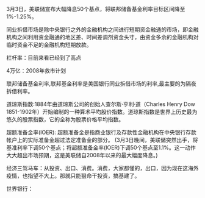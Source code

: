 3月3日，美联储宣布大幅降息50个基点，将联邦储备基金利率目标区间降至1%-1.25%。

同业拆借市场是除中央银行之外的金融机构之间进行短期资金融通的市场，即金融机构之间利用资金融通的地区差、时间差调剂资金头寸，由资金多余的金融机构对临时资金不足的金融机构短期放款。

杠杆率：目前来看已经到了高点

4万亿：2008年救市计划

联邦储备基金利率,联邦基金利率是美国银行同业拆借市场的利率,最主要的为隔夜拆借利率。

道琼斯指数:1884年由道琼斯公司的创始人查尔斯·亨利·道（Charles Henry Dow 1851-1902年）开始编制的一种算术平均股价指数。道琼斯指数是世界上历史最为悠久的股票指数，它的全称为股票价格平均指数。

超额准备金率(IOER): 超额准备金是指商业银行及存款性金融机构在中央银行存款帐户上的实际准备金超过法定准备金的部分。 (3月3日晚间，美联储突然出手，将基准利率下调50个基点；将超额准备金率(IOER)下调50个基点至1.1%。这一动作大大超出市场预期，这是美联储自2008年以来的最大幅度降息。)

经济三驾马车：从投资、出口、消费。消费，大家都懂的，出口，因为现在这海外疫情，也指望不大上。那就只能狠命干投资，搞基建了。

世界银行：